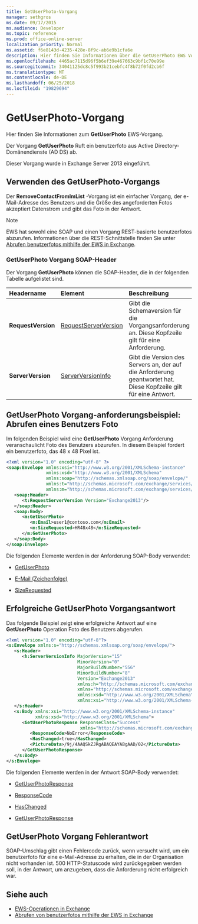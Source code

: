 ```yaml
---
title: GetUserPhoto-Vorgang
manager: sethgros
ms.date: 09/17/2015
ms.audience: Developer
ms.topic: reference
ms.prod: office-online-server
localization_priority: Normal
ms.assetid: f6e8143d-4235-428e-8f9c-ab6e9b1cfa6e
description: Hier finden Sie Informationen über die GetUserPhoto EWS Vorgang.
ms.openlocfilehash: 4465ac7115d96f5b6ef39e467663c9bf1c70e99e
ms.sourcegitcommit: 34041125dc8c5f993b21cebfc4f8b72f0fd2cb6f
ms.translationtype: MT
ms.contentlocale: de-DE
ms.lasthandoff: 06/25/2018
ms.locfileid: "19829694"
---
```

# <a name="getuserphoto-operation"></a>GetUserPhoto-Vorgang

Hier finden Sie Informationen zum **GetUserPhoto** EWS-Vorgang. 
  
Der Vorgang **GetUserPhoto** Ruft ein benutzerfoto aus Active Directory-Domänendienste (AD DS) ab. 
  
Dieser Vorgang wurde in Exchange Server 2013 eingeführt.
  
## <a name="using-the-getuserphoto-operation"></a>Verwenden des GetUserPhoto-Vorgangs

Der **RemoveContactFromImList** -Vorgang ist ein einfacher Vorgang, der e-Mail-Adresse des Benutzers und die Größe des angeforderten Fotos akzeptiert Datenstrom und gibt das Foto in der Antwort. 
  
> [!NOTE]
> EWS hat sowohl eine SOAP und einen Vorgang REST-basierte benutzerfotos abzurufen. Informationen über die REST-Schnittstelle finden Sie unter [Abrufen benutzerfotos mithilfe der EWS in Exchange](http://msdn.microsoft.com/library/f86d1099-1f57-47dc-abf2-4d5ae4e900a9%28Office.15%29.aspx). 
  
### <a name="getuserphoto-operation-soap-headers"></a>GetUserPhoto Vorgang SOAP-Header

Der Vorgang **GetUserPhoto** können die SOAP-Header, die in der folgenden Tabelle aufgelistet sind. 
  
|**Headername**|**Element**|**Beschreibung**|
|:-----|:-----|:-----|
|**RequestVersion** <br/> |[RequestServerVersion](requestserverversion.md) <br/> |Gibt die Schemaversion für die Vorgangsanforderung an. Diese Kopfzeile gilt für eine Anforderung.  <br/> |
|**ServerVersion** <br/> |[ServerVersionInfo](serverversioninfo.md) <br/> |Gibt die Version des Servers an, der auf die Anforderung geantwortet hat. Diese Kopfzeile gilt für eine Antwort.  <br/> |
   
## <a name="getuserphoto-operation-request-example-get-a-users-photo"></a>GetUserPhoto Vorgang-anforderungsbeispiel: Abrufen eines Benutzers Foto

Im folgenden Beispiel wird eine **GetUserPhoto** Vorgang Anforderung veranschaulicht Foto des Benutzers abzurufen. In diesem Beispiel fordert ein benutzerfoto, das 48 x 48 Pixel ist. 
  
```XML
<?xml version="1.0" encoding="utf-8" ?>
<soap:Envelope xmlns:xsi="http://www.w3.org/2001/XMLSchema-instance"
               xmlns:xsd="http://www.w3.org/2001/XMLSchema"
               xmlns:soap="http://schemas.xmlsoap.org/soap/envelope/"
               xmlns:t="http://schemas.microsoft.com/exchange/services/2006/types"
               xmlns:m="http://schemas.microsoft.com/exchange/services/2006/messages">
   <soap:Header>
      <t:RequestServerVersion Version="Exchange2013"/>
   </soap:Header>
   <soap:Body>
      <m:GetUserPhoto>
         <m:Email>user1@contoso.com</m:Email>
         <m:SizeRequested>HR48x48</m:SizeRequested>
      </m:GetUserPhoto>
   </soap:Body>
</soap:Envelope>
```

Die folgenden Elemente werden in der Anforderung SOAP-Body verwendet:
  
- [GetUserPhoto](getuserphoto.md)
    
- [E-Mail (Zeichenfolge)](email-string.md)
    
- [SizeRequested](sizerequested.md)
    
## <a name="successful-getuserphoto-operation-response"></a>Erfolgreiche GetUserPhoto Vorgangsantwort

Das folgende Beispiel zeigt eine erfolgreiche Antwort auf eine **GetUserPhoto** Operation Foto des Benutzers abgerufen. 
  
```XML
<?xml version="1.0" encoding="utf-8"?>
<s:Envelope xmlns:s="http://schemas.xmlsoap.org/soap/envelope/">
   <s:Header>
      <h:ServerVersionInfo MajorVersion="15" 
                           MinorVersion="0" 
                           MajorBuildNumber="556" 
                           MinorBuildNumber="8" 
                           Version="Exchange2013" 
                           xmlns:h="http://schemas.microsoft.com/exchange/services/2006/types" 
                           xmlns="http://schemas.microsoft.com/exchange/services/2006/types" 
                           xmlns:xsd="http://www.w3.org/2001/XMLSchema" 
                           xmlns:xsi="http://www.w3.org/2001/XMLSchema-instance"/>
   </s:Header>
   <s:Body xmlns:xsi="http://www.w3.org/2001/XMLSchema-instance" 
           xmlns:xsd="http://www.w3.org/2001/XMLSchema">
      <GetUserPhotoResponse ResponseClass="Success" 
                            xmlns="http://schemas.microsoft.com/exchange/services/2006/messages">
         <ResponseCode>NoError</ResponseCode>
         <HasChanged>true</HasChanged>
         <PictureData>/9j/4AAQSkZJRgABAQEAYABgAAD/02</PictureData>
      </GetUserPhotoResponse>
   </s:Body>
</s:Envelope>

```

Die folgenden Elemente werden in der Antwort SOAP-Body verwendet:
  
- [GetUserPhotoResponse](getuserphotoresponse.md)
    
- [ResponseCode](responsecode.md)
    
- [HasChanged](haschanged.md)
    
- [GetUserPhotoResponse](getuserphotoresponse.md)
    
## <a name="getuserphoto-operation-error-response"></a>GetUserPhoto Vorgang Fehlerantwort

SOAP-Umschlag gibt einen Fehlercode zurück, wenn versucht wird, um ein benutzerfoto für eine e-Mail-Adresse zu erhalten, die in der Organisation nicht vorhanden ist. 500 HTTP-Statuscode wird zurückgegeben werden soll, in der Antwort, um anzugeben, dass die Anforderung nicht erfolgreich war. 
  
## <a name="see-also"></a>Siehe auch

- [EWS-Operationen in Exchange](ews-operations-in-exchange.md)   
- [Abrufen von benutzerfotos mithilfe der EWS in Exchange](http://msdn.microsoft.com/library/f86d1099-1f57-47dc-abf2-4d5ae4e900a9%28Office.15%29.aspx)
    

